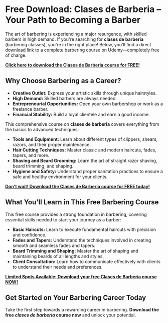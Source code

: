 # Free Download: Clases de Barberia – Your Path to Becoming a Barber

The art of barbering is experiencing a major resurgence, with skilled barbers in high demand. If you're searching for **clases de barberia** (barbering classes), you're in the right place! Below, you’ll find a direct download link to a complete barbering course on Udemy—completely free of charge.

[**Click here to download the Clases de Barberia course for FREE!**](https://udemywork.com/clases-de-barberia)

## Why Choose Barbering as a Career?

*   **Creative Outlet:** Express your artistic skills through unique hairstyles.
*   **High Demand:** Skilled barbers are always needed.
*   **Entrepreneurial Opportunities:** Open your own barbershop or work as a freelance barber.
*   **Financial Stability:** Build a loyal clientele and earn a good income.

This comprehensive course on **clases de barberia** covers everything from the basics to advanced techniques:

*   **Tools and Equipment:** Learn about different types of clippers, shears, razors, and their proper maintenance.
*   **Hair Cutting Techniques:** Master classic and modern haircuts, fades, tapers, and more.
*   **Shaving and Beard Grooming:** Learn the art of straight razor shaving, beard trimming, and shaping.
*   **Hygiene and Safety:** Understand proper sanitation practices to ensure a safe and healthy environment for your clients.

[**Don't wait! Download the Clases de Barberia course for FREE today!**](https://udemywork.com/clases-de-barberia)

## What You'll Learn in This Free Barbering Course

This free course provides a strong foundation in barbering, covering essential skills needed to start your journey as a barber:

*   **Basic Haircuts:** Learn to execute fundamental haircuts with precision and confidence.
*   **Fades and Tapers:** Understand the techniques involved in creating smooth and seamless fades and tapers.
*   **Beard Trimming and Shaping:** Master the art of shaping and maintaining beards of all lengths and styles.
*   **Client Consultation:** Learn how to communicate effectively with clients to understand their needs and preferences.

[**Limited Spots Available: Download your free Clases de Barberia course NOW!**](https://udemywork.com/clases-de-barberia)

## Get Started on Your Barbering Career Today

Take the first step towards a rewarding career in barbering. **Download the free *clases de barberia* course now** and unlock your potential.

